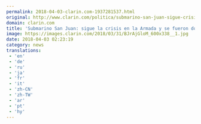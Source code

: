 ```yaml
---
permalink: 2018-04-03-clarin.com-1937281537.html
original: http://www.clarin.com/politica/submarino-san-juan-sigue-crisis-armada-almirantes_0_Hk2Ndzxiz.html
domain: clarin.com
title: 'Submarino San Juan: sigue la crisis en la Armada y se fueron dos almirantes más'
image: https://images.clarin.com/2018/03/31/BJrAjGloM_600x338__1.jpg
date: 2018-04-03 02:23:19
category: news
translations: 
 - 'en'
 - 'de'
 - 'ru'
 - 'ja'
 - 'fr'
 - 'it'
 - 'zh-CN'
 - 'zh-TW'
 - 'ar'
 - 'pt'
 - 'hy'
---
```


